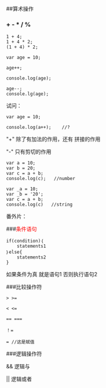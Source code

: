 ##算术操作

### + - * / %

	1 + 4;
	1 + 4 * 2;
	(1 + 4) * 2;

	var age	= 10;
	
	age++;

	console.log(age);

	age--;
	console.lg(age);

试问：

	var age = 10;

	console.log(a++);    //?

"+"  除了有加法的作用，还有 拼接的作用

"-"  只有剪切的作用

	var a = 10;
	var b = 20;
	var c = a + b;
	console.log(c);   //number

	var _a = 10;
	var _b = '20';
	var c = a + b;
	console.log(c)   //string

番外片：

###<font color="red">条件语句</font>

	if(condition)｛
		statements1
	｝else{
		statements2
	}

如果条件为真 就是语句1  否则执行语句2

###比较操作符

	> >=
 
	< <=
	 
	== ===

	！=

	= //这是赋值

###逻辑操作符

&& 逻辑与

|| 逻辑或者
